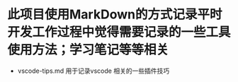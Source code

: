 <!--
 * @Autor: jiexingh
 * @Date: 2020-03-25 23:11:20
 * @LastEditors: jiexingh
 * @LastEditTime: 2020-03-25 23:15:32
 -->

# 此项目使用MarkDown的方式记录平时开发工作过程中觉得需要记录的一些工具使用方法；学习笔记等等相关

+ vscode-tips.md 用于记录vscode 相关的一些插件技巧
